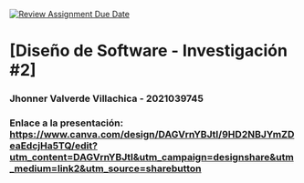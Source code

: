 [![Review Assignment Due Date](https://classroom.github.com/assets/deadline-readme-button-22041afd0340ce965d47ae6ef1cefeee28c7c493a6346c4f15d667ab976d596c.svg)](https://classroom.github.com/a/AKKt0pfV)
# [Diseño de Software - Investigación #2]
### Jhonner Valverde Villachica - 2021039745

### Enlace a la presentación: https://www.canva.com/design/DAGVrnYBJtI/9HD2NBJYmZDeaEdcjHa5TQ/edit?utm_content=DAGVrnYBJtI&utm_campaign=designshare&utm_medium=link2&utm_source=sharebutton
